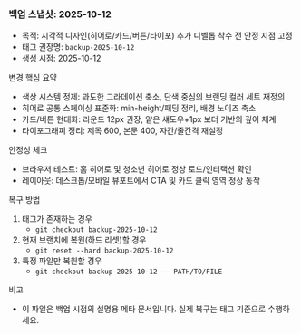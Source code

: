 ### 백업 스냅샷: 2025-10-12

- 목적: 시각적 디자인(히어로/카드/버튼/타이포) 추가 디벨롭 착수 전 안정 지점 고정
- 태그 권장명: `backup-2025-10-12`
- 생성 시점: 2025-10-12

변경 핵심 요약
- 색상 시스템 정제: 과도한 그라데이션 축소, 단색 중심의 브랜딩 컬러 세트 재정의
- 히어로 공통 스페이싱 표준화: min-height/패딩 정리, 배경 노이즈 축소
- 카드/버튼 현대화: 라운드 12px 권장, 얕은 섀도우+1px 보더 기반의 깊이 체계
- 타이포그래피 정리: 제목 600, 본문 400, 자간/줄간격 재설정

안정성 체크
- 브라우저 테스트: 홈 히어로 및 청소년 히어로 정상 로드/인터랙션 확인
- 레이아웃: 데스크톱/모바일 뷰포트에서 CTA 및 카드 클릭 영역 정상 동작

복구 방법
1) 태그가 존재하는 경우
   - `git checkout backup-2025-10-12`
2) 현재 브랜치에 복원(하드 리셋)할 경우
   - `git reset --hard backup-2025-10-12`
3) 특정 파일만 복원할 경우
   - `git checkout backup-2025-10-12 -- PATH/TO/FILE`

비고
- 이 파일은 백업 시점의 설명용 메타 문서입니다. 실제 복구는 태그 기준으로 수행하세요.


